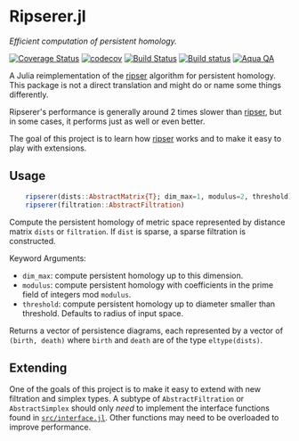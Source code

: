 # Ripserer.jl

_Efficient computation of persistent homology._

[![Coverage Status](https://coveralls.io/repos/github/mtsch/Ripserer.jl/badge.svg?branch=master)](https://coveralls.io/github/mtsch/Ripserer.jl?branch=master)
[![codecov](https://codecov.io/gh/mtsch/Ripserer.jl/branch/master/graph/badge.svg)](https://codecov.io/gh/mtsch/Ripserer.jl)
[![Build Status](https://travis-ci.org/mtsch/Ripserer.jl.svg?branch=master)](https://travis-ci.org/mtsch/Ripserer.jl)
[![Build status](https://ci.appveyor.com/api/projects/status/cc709npw3lp76yc8?svg=true)](https://ci.appveyor.com/project/mtsch/ripserer-jl)
[![Aqua QA](https://img.shields.io/badge/Aqua.jl-%F0%9F%8C%A2-aqua.svg)](https://github.com/tkf/Aqua.jl)

A Julia reimplementation of the [ripser](https://github.com/Ripser/ripser) algorithm for
persistent homology. This package is not a direct translation and might do or name some
things differently.

Ripserer's performance is generally around 2 times slower than
[ripser](https://github.com/Ripser/ripser), but in some cases, it performs just as well or
even better.

The goal of this project is to learn how [ripser](https://github.com/Ripser/ripser) works
and to make it easy to play with extensions.

## Usage

```julia
    ripserer(dists::AbstractMatrix{T}; dim_max=1, modulus=2, threshold)
    ripserer(filtration::AbstractFiltration)
```

Compute the persistent homology of metric space represented by distance matrix `dists` or
`filtration`. If `dist` is sparse, a sparse filtration is constructed.

Keyword Arguments:

* `dim_max`: compute persistent homology up to this dimension.
* `modulus`: compute persistent homology with coefficients in the prime field of integers
             mod `modulus`.
* `threshold`: compute persistent homology up to diameter smaller than threshold.
               Defaults to radius of input space.

Returns a vector of persistence diagrams, each represented by a vector of `(birth, death)`
where `birth` and `death` are of the type `eltype(dists)`.

## Extending

One of the goals of this project is to make it easy to extend with new filtration and
simplex types. A subtype of `AbstractFiltration` or `AbstractSimplex` should only _need_ to
implement the interface functions found in [`src/interface.jl`](src/interface.jl). Other
functions may need to be overloaded to improve performance.
